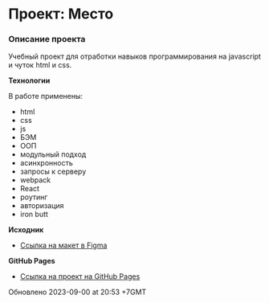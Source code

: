 # Проект: Место

### Описание проекта

Учебный проект для отработки навыков программирования на javascript и чуток html и css.

**Технологии**

В работе применены:

- html
- css
- js
- БЭМ
- ООП
- модульный подход
- асинхронность
- запросы к серверу
- webpack
- React
- роутинг
- авторизация
- iron butt

**Исходник**

- [Ссылка на макет в Figma](https://www.figma.com/file/2cn9N9jSkmxD84oJik7xL7/JavaScript.-Sprint-4?node-id=0%3A1)

**GitHub Pages**

- [Ссылка на проект на GitHub Pages](https://sergeykardashev.github.io/mesto-react-auth/)

Обновлено 2023-09-00 at 20:53 +7GMT
